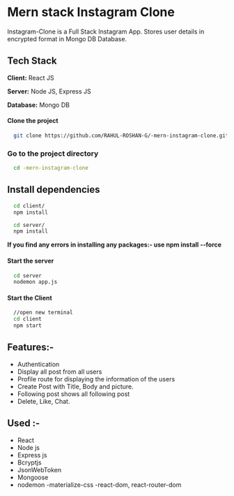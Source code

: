 # Mern stack Instagram Clone

Instagram-Clone is a Full Stack Instagram App.
Stores user details in encrypted format in Mongo DB Database.

## Tech Stack

**Client:** React JS

**Server:** Node JS, Express JS

**Database:** Mongo DB

#### Clone the project

```bash
  git clone https://github.com/RAHUL-ROSHAN-G/-mern-instagram-clone.git
```

### Go to the project directory
```bash
  cd -mern-instagram-clone
```

## Install dependencies

```bash
  cd client/
  npm install
```

```bash
  cd server/
  npm install
```	

**If you find any errors in installing any packages:-
use npm install <package-name> --force**

#### Start the server

```bash
  cd server
  nodemon app.js
```
#### Start the Client

```bash
  //open new terminal
  cd client
  npm start
```

## Features:-
- Authentication
- Display all post from all users
- Profile route for displaying the information of the users
- Create Post with Title, Body and picture.
- Following post shows all following post
- Delete, Like, Chat.


## Used :-
- React
- Node js
- Express js
- Bcryptjs
- JsonWebToken
- Mongoose
- nodemon
-materialize-css
-react-dom, react-router-dom

